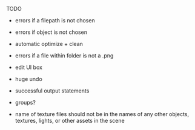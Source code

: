 TODO

- errors if a filepath is not chosen
- errors if object is not chosen 
- automatic optimize + clean 
- errors if a file within folder is not a .png

- edit UI box
- huge undo 
- successful output statements
- groups?

- name of texture files should not be in the names of any other objects, textures, lights, or other assets in the scene
